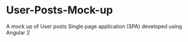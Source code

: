 # User-Posts-Mock-up
A mock up of User posts Single page application (SPA) developed using Angular 2
